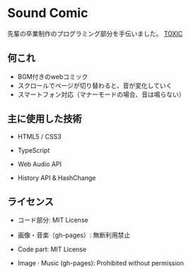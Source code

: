 # Sound Comic
先輩の卒業制作のプログラミング部分を手伝いました。
[TOXIC](https://imasanari.github.io/sound-comic/)

## 何これ
- BGM付きのwebコミック
- スクロールでページが切り替わると、音が変化していく
- スマートフォン対応（マナーモードの場合、音は鳴らない）

## 主に使用した技術
- HTML5 / CSS3
- TypeScript


- Web Audio API
- History API & HashChange

## ライセンス
- コード部分: MIT License
- 画像・音楽（gh-pages）: 無断利用禁止


- Code part: MIT License
- Image · Music (gh-pages): Prohibited without permission